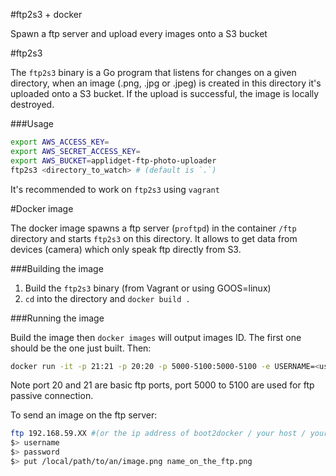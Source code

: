 #ftp2s3 + docker

Spawn a ftp server and upload every images onto a S3 bucket

#ftp2s3

The `ftp2s3` binary is a Go program that listens for changes on a given directory, when an image (.png, .jpg or .jpeg) is created in this directory it's uploaded onto a S3 bucket. If the upload is successful, the image is locally destroyed.

###Usage

````bash
export AWS_ACCESS_KEY=
export AWS_SECRET_ACCESS_KEY=
export AWS_BUCKET=applidget-ftp-photo-uploader
ftp2s3 <directory_to_watch> # (default is `.`)
````

It's recommended to work on `ftp2s3` using `vagrant`

#Docker image

The docker image spawns a ftp server (`proftpd`) in the container `/ftp` directory and starts `ftp2s3` on this directory. It allows to get data from devices (camera) which only speak ftp directly from S3. 

###Building the image

1. Build the `ftp2s3` binary (from Vagrant or using GOOS=linux)
2. `cd` into the directory and `docker build .`

###Running the image

Build the image then `docker images` will output images ID. The first one should be the one just built. Then:

````bash
docker run -it -p 21:21 -p 20:20 -p 5000-5100:5000-5100 -e USERNAME=<username> -e PASSWORD=<password> -e AWS_SECRET_ACCESS_KEY=<secret_key> -e AWS_ACCESS_KEY=<access_key> -e AWS_BUCKET=<bucket_name> -e WEB_HOOK=<web_hook> <image_id>
````

Note port 20 and 21 are basic ftp ports, port 5000 to 5100 are used for ftp passive connection.

To send an image on the ftp server:

````bash
ftp 192.168.59.XX #(or the ip address of boot2docker / your host / your VM )
$> username
$> password
$> put /local/path/to/an/image.png name_on_the_ftp.png
````


 